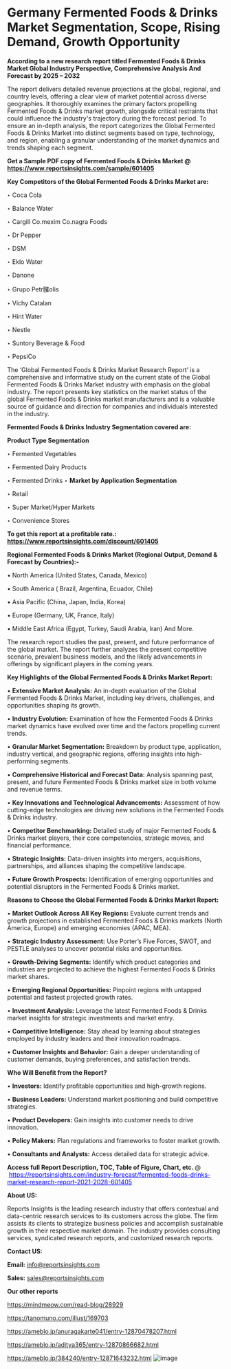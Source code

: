 # Germany Fermented Foods & Drinks Market Segmentation, Scope, Rising Demand, Growth Opportunity 

<strong>According to a new research report titled Fermented Foods & Drinks Market Global Industry Perspective, Comprehensive Analysis And Forecast by 2025 – 2032</strong>

The report delivers detailed revenue projections at the global, regional, and country levels, offering a clear view of market potential across diverse geographies. It thoroughly examines the primary factors propelling Fermented Foods & Drinks market growth, alongside critical restraints that could influence the industry's trajectory during the forecast period. To ensure an in-depth analysis, the report categorizes the Global Fermented Foods & Drinks Market into distinct segments based on type, technology, and region, enabling a granular understanding of the market dynamics and trends shaping each segment.

<strong>Get a Sample PDF copy of Fermented Foods & Drinks Market </strong><strong>@<a href=https://www.reportsinsights.com/sample/601405 style=color:#0000ff;> https://www.reportsinsights.com/sample/601405</a></strong></font>

<strong>Key Competitors of the Global Fermented Foods & Drinks Market are:</strong>

‣ Coca Cola

‣ Balance Water

‣ Cargill
 Co.mexim
 Co.nagra Foods

‣ Dr Pepper

‣ DSM

‣ Eklo Water

‣ Danone

‣ Grupo Petr髉olis

‣ Vichy Catalan

‣ Hint Water

‣ Nestle

‣ Suntory Beverage & Food

‣ PepsiCo

The ‘Global Fermented Foods & Drinks Market Research Report’ is a comprehensive and informative study on the current state of the Global Fermented Foods & Drinks Market industry with emphasis on the global industry. The report presents key statistics on the market status of the global Fermented Foods & Drinks market manufacturers and is a valuable source of guidance and direction for companies and individuals interested in the industry.

<strong>Fermented Foods & Drinks Industry Segmentation covered are:</strong>

<strong>Product Type Segmentation</strong>

‣ Fermented Vegetables

‣ Fermented Dairy Products

‣ Fermented Drinks
‣ 
<strong>Market by Application Segmentation</strong>

‣ Retail

‣ Super Market/Hyper Markets

‣ Convenience Stores

<strong>To get this report at a profitable rate.: <a href=https://www.reportsinsights.com/discount/601405 style=color:#0000ff;>https://www.reportsinsights.com/discount/601405</a></strong></font>

<strong>Regional Fermented Foods & Drinks Market (Regional Output, Demand &amp; Forecast by Countries):-</strong>

• North America (United States, Canada, Mexico)

• South America ( Brazil, Argentina, Ecuador, Chile)

• Asia Pacific (China, Japan, India, Korea)

• Europe (Germany, UK, France, Italy)

• Middle East Africa (Egypt, Turkey, Saudi Arabia, Iran) And More.

The research report studies the past, present, and future performance of the global market. The report further analyzes the present competitive scenario, prevalent business models, and the likely advancements in offerings by significant players in the coming years.

<strong>Key Highlights of the Global Fermented Foods & Drinks Market Report:</strong>

• <strong>Extensive Market Analysis:</strong> An in-depth evaluation of the Global Fermented Foods & Drinks Market, including key drivers, challenges, and opportunities shaping its growth.

• <strong>Industry Evolution:</strong> Examination of how the Fermented Foods & Drinks market dynamics have evolved over time and the factors propelling current trends.

• <strong>Granular Market Segmentation:</strong> Breakdown by product type, application, industry vertical, and geographic regions, offering insights into high-performing segments.

• <strong>Comprehensive Historical and Forecast Data:</strong> Analysis spanning past, present, and future Fermented Foods & Drinks market size in both volume and revenue terms.

• <strong>Key Innovations and Technological Advancements:</strong> Assessment of how cutting-edge technologies are driving new solutions in the Fermented Foods & Drinks industry.

• <strong>Competitor Benchmarking:</strong> Detailed study of major Fermented Foods & Drinks market players, their core competencies, strategic moves, and financial performance.

• <strong>Strategic Insights:</strong> Data-driven insights into mergers, acquisitions, partnerships, and alliances shaping the competitive landscape.

• <strong>Future Growth Prospects:</strong> Identification of emerging opportunities and potential disruptors in the Fermented Foods & Drinks market.

<strong>Reasons to Choose the Global Fermented Foods & Drinks Market Report:</strong>

• <strong>Market Outlook Across All Key Regions:</strong> Evaluate current trends and growth projections in established Fermented Foods & Drinks markets (North America, Europe) and emerging economies (APAC, MEA).

• <strong>Strategic Industry Assessment:</strong> Use Porter’s Five Forces, SWOT, and PESTLE analyses to uncover potential risks and opportunities.

• <strong>Growth-Driving Segments:</strong> Identify which product categories and industries are projected to achieve the highest Fermented Foods & Drinks market shares.

• <strong>Emerging Regional Opportunities:</strong> Pinpoint regions with untapped potential and fastest projected growth rates.

• <strong>Investment Analysis:</strong> Leverage the latest Fermented Foods & Drinks market insights for strategic investments and market entry.

• <strong>Competitive Intelligence:</strong> Stay ahead by learning about strategies employed by industry leaders and their innovation roadmaps.

• <strong>Customer Insights and Behavior:</strong> Gain a deeper understanding of customer demands, buying preferences, and satisfaction trends.

<strong>Who Will Benefit from the Report?</strong>

• <strong>Investors:</strong> Identify profitable opportunities and high-growth regions.

• <strong>Business Leaders:</strong> Understand market positioning and build competitive strategies.

• <strong>Product Developers:</strong> Gain insights into customer needs to drive innovation.

• <strong>Policy Makers:</strong> Plan regulations and frameworks to foster market growth.

• <strong>Consultants and Analysts:</strong> Access detailed data for strategic advice.
</ul>
<strong>Access full Report Description, TOC, Table of Figure, Chart, etc. </strong>@  <a href=https://reportsinsights.com/industry-forecast/fermented-foods-drinks-market-research-report-2021-2028-601405 style=color:#0000ff;>https://reportsinsights.com/industry-forecast/fermented-foods-drinks-market-research-report-2021-2028-601405</a></font>

<strong><strong>About US</strong>:</strong>

Reports Insights is the leading research industry that offers contextual and data-centric research services to its customers across the globe. The firm assists its clients to strategize business policies and accomplish sustainable growth in their respective market domain. The industry provides consulting services, syndicated research reports, and customized research reports.

<strong>Contact US:</strong>

<p class=""""><b>Email:</b> <a href=mailto:info@reportsinsights.com>info@reportsinsights.com</a></p>
<p class=""""><b>Sales:</b> <a href=mailto:sales@reportsinsights.com>sales@reportsinsights.com</a></p>

<strong>Our other reports</strong>

<a href=https://mindmeow.com/read-blog/28929>https://mindmeow.com/read-blog/28929</a>

<a href=https://tanomuno.com/illust/169703>https://tanomuno.com/illust/169703</a>

<a href=https://ameblo.jp/anuragakarte041/entry-12870478207.html>https://ameblo.jp/anuragakarte041/entry-12870478207.html</a>

<a href=https://ameblo.jp/aditya365/entry-12870866682.html>https://ameblo.jp/aditya365/entry-12870866682.html</a>

<a href=https://ameblo.jp/384240/entry-12871643232.html>https://ameblo.jp/384240/entry-12871643232.html</a>
![image](https://github.com/user-attachments/assets/acddf418-2f4f-4351-9aa3-65c9d670e6c5)
